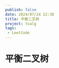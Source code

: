 ```yaml
---
publish: false
date: 2024/07/24 22:30
title: 平衡二叉树
project: tsalg
tags:
 - LeetCode
---
```


# 平衡二叉树

